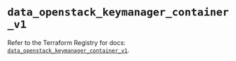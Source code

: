 # `data_openstack_keymanager_container_v1`

Refer to the Terraform Registry for docs: [`data_openstack_keymanager_container_v1`](https://registry.terraform.io/providers/terraform-provider-openstack/openstack/3.0.0/docs/data-sources/keymanager_container_v1).
